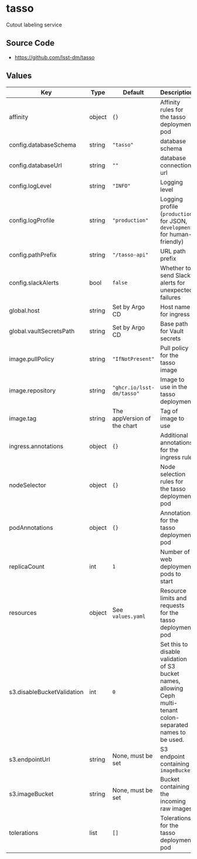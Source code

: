 # tasso

Cutout labeling service

## Source Code

* <https://github.com/lsst-dm/tasso>

## Values

| Key | Type | Default | Description |
|-----|------|---------|-------------|
| affinity | object | `{}` | Affinity rules for the tasso deployment pod |
| config.databaseSchema | string | `"tasso"` | database schema |
| config.databaseUrl | string | `""` | database connection url |
| config.logLevel | string | `"INFO"` | Logging level |
| config.logProfile | string | `"production"` | Logging profile (`production` for JSON, `development` for human-friendly) |
| config.pathPrefix | string | `"/tasso-api"` | URL path prefix |
| config.slackAlerts | bool | `false` | Whether to send Slack alerts for unexpected failures |
| global.host | string | Set by Argo CD | Host name for ingress |
| global.vaultSecretsPath | string | Set by Argo CD | Base path for Vault secrets |
| image.pullPolicy | string | `"IfNotPresent"` | Pull policy for the tasso image |
| image.repository | string | `"ghcr.io/lsst-dm/tasso"` | Image to use in the tasso deployment |
| image.tag | string | The appVersion of the chart | Tag of image to use |
| ingress.annotations | object | `{}` | Additional annotations for the ingress rule |
| nodeSelector | object | `{}` | Node selection rules for the tasso deployment pod |
| podAnnotations | object | `{}` | Annotations for the tasso deployment pod |
| replicaCount | int | `1` | Number of web deployment pods to start |
| resources | object | See `values.yaml` | Resource limits and requests for the tasso deployment pod |
| s3.disableBucketValidation | int | `0` | Set this to disable validation of S3 bucket names, allowing Ceph multi-tenant colon-separated names to be used. |
| s3.endpointUrl | string | None, must be set | S3 endpoint containing `imageBucket` |
| s3.imageBucket | string | None, must be set | Bucket containing the incoming raw images |
| tolerations | list | `[]` | Tolerations for the tasso deployment pod |
